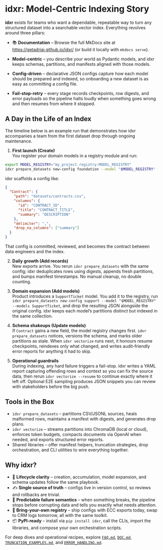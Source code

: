 # idxr: Model-Centric Indexing Story

**idxr** exists for teams who want a dependable, repeatable way to turn any structured dataset into a searchable vector index. Everything revolves around three pillars:

- 📚 **Documentation** – Browse the full MkDocs site at https://getadriai.github.io/idxr/ (or build it locally with `mkdocs serve`).

- **Model-centric** – you describe your world as Pydantic models, and idxr keeps schemas, partitions, and manifests aligned with those models.
- **Config-driven** – declarative JSON configs capture how each model should be prepared and indexed, so onboarding a new dataset is as easy as committing a config file.
- **Fail-stop-retry** – every stage records checkpoints, row digests, and error payloads so the pipeline halts loudly when something goes wrong and then resumes from where it stopped.

## A Day in the Life of an Index

The timeline below is an example run that demonstrates how idxr accompanies a team from the first dataset drop through ongoing maintenance.

1. **First launch (Create)**  
   You register your domain models in a registry module and run:

```bash
export MODEL_REGISTRY="my_project.registry:MODEL_REGISTRY"
idxr prepare_datasets new-config foundation --model "$MODEL_REGISTRY"
```

   idxr scaffolds a config like:

   ```json
   {
     "Contract": {
       "path": "datasets/contracts.csv",
       "columns": {
         "id": "CONTRACT_ID",
         "title": "CONTRACT_TITLE",
         "summary": "DESCRIPTION"
       },
       "delimiter": ",",
       "drop_na_columns": ["summary"]
     }
   }
   ```

   That config is committed, reviewed, and becomes the contract between data engineers and the index.

2. **Daily growth (Add records)**  
   New exports arrive. You rerun `idxr prepare_datasets` with the same config; idxr deduplicates rows using digests, appends fresh partitions, and bumps manifest timestamps. No manual cleanup, no double counting.

3. **Domain expansion (Add models)**  
   Product introduces a `SupportTicket` model. You add it to the registry, run `idxr prepare_datasets new-config support --model "$MODEL_REGISTRY" --models SupportTicket`, and drop the resulting JSON alongside the original config. idxr keeps each model’s partitions distinct but indexed in the same collection.

4. **Schema shakeups (Update models)**  
   If `Contract` gains a new field, the model registry changes first. `idxr prepare_datasets` notices, versions the schema, and marks older partitions as stale. When `idxr vectorize` runs next, it honours resume checkpoints, reindexes only what changed, and writes audit-friendly error reports for anything it had to skip.

5. **Operational guardrails**  
   During indexing, any hard failure triggers a fail-stop. idxr writes a YAML report capturing offending rows and context so you can fix the source data, then rerun `idxr vectorize --resume` to continue exactly where it left off. Optional E2E sampling produces JSON snippets you can review with stakeholders before the big push.

## Tools in the Box

- `idxr prepare_datasets` – partitions CSV/JSONL sources, heals malformed rows, maintains a manifest with digests, and generates drop plans.
- `idxr vectorize` – streams partitions into ChromaDB (local or cloud), enforces token budgets, compacts documents via OpenAI when needed, and exports structured error reports.
- Shared libraries – offer manifest helpers, truncation strategies, drop orchestration, and CLI utilities to wire everything together.

## Why idxr?

- 🔁 **Lifecycle clarity** – creation, accumulation, model expansion, and schema updates follow the same playbook.
- ✍️ **Single source of truth** – configs live in version control, so reviews and rollbacks are trivial.
- 🛑 **Predictable failure semantics** – when something breaks, the pipeline stops before corrupting data and tells you exactly what needs attention.
- 🔌 **Bring-your-own registry** – ship configs with ECC exports today, swap to CRM logs tomorrow, all with the same toolkit.
- 📦 **PyPI-ready** – install via `pip install idxr`, call the CLIs, import the libraries, and compose your own orchestration scripts.

For deep dives and operational recipes, explore [`FAQ.md`](FAQ.md), [`DOC.md`](DOC.md), [`TRUNCATION_EXAMPLES.md`](TRUNCATION_EXAMPLES.md), and [`ERROR_HANDLING.md`](ERROR_HANDLING.md).
